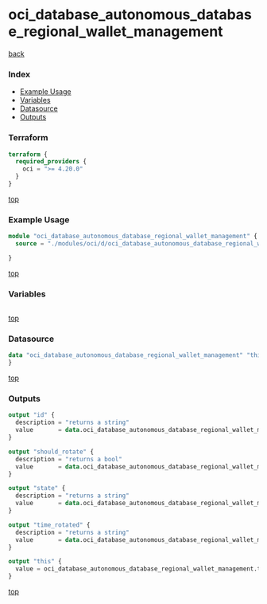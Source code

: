 # oci_database_autonomous_database_regional_wallet_management

[back](../oci.md)

### Index

- [Example Usage](#example-usage)
- [Variables](#variables)
- [Datasource](#datasource)
- [Outputs](#outputs)

### Terraform

```terraform
terraform {
  required_providers {
    oci = ">= 4.20.0"
  }
}
```

[top](#index)

### Example Usage

```terraform
module "oci_database_autonomous_database_regional_wallet_management" {
  source = "./modules/oci/d/oci_database_autonomous_database_regional_wallet_management"

}
```

[top](#index)

### Variables

```terraform
```

[top](#index)

### Datasource

```terraform
data "oci_database_autonomous_database_regional_wallet_management" "this" {
}
```

[top](#index)

### Outputs

```terraform
output "id" {
  description = "returns a string"
  value       = data.oci_database_autonomous_database_regional_wallet_management.this.id
}

output "should_rotate" {
  description = "returns a bool"
  value       = data.oci_database_autonomous_database_regional_wallet_management.this.should_rotate
}

output "state" {
  description = "returns a string"
  value       = data.oci_database_autonomous_database_regional_wallet_management.this.state
}

output "time_rotated" {
  description = "returns a string"
  value       = data.oci_database_autonomous_database_regional_wallet_management.this.time_rotated
}

output "this" {
  value = oci_database_autonomous_database_regional_wallet_management.this
}
```

[top](#index)